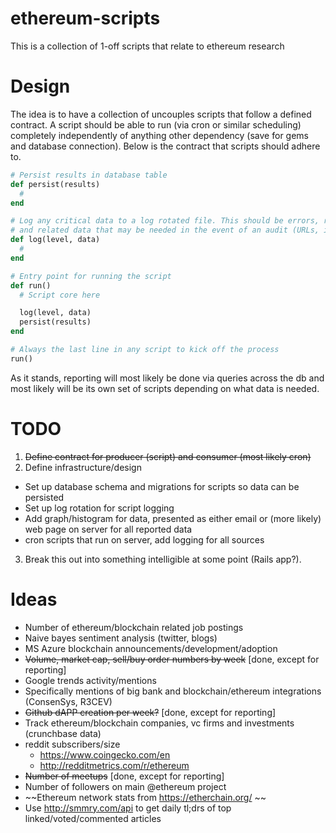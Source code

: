 # ethereum-scripts

This is a collection of 1-off scripts that relate to ethereum research

# Design
The idea is to have a collection of uncouples scripts that follow a defined contract.
A script should be able to run (via cron or similar scheduling) completely independently
of anything other dependency (save for gems and database connection). Below is the
contract that scripts should adhere to.

```ruby
# Persist results in database table
def persist(results)
  #
end

# Log any critical data to a log rotated file. This should be errors, run time,
# and related data that may be needed in the event of an audit (URLs, important numbers, etc)
def log(level, data)
  #
end

# Entry point for running the script
def run()
  # Script core here

  log(level, data)
  persist(results)
end

# Always the last line in any script to kick off the process
run()
```

As it stands, reporting will most likely be done via queries across the db and most
likely will be its own set of scripts depending on what data is needed.

# TODO

1. ~~Define contract for producer (script) and consumer (most likely cron)~~
2. Define infrastructure/design
  - Set up database schema and migrations for scripts so data can be persisted
  - Set up log rotation for script logging
  - Add graph/histogram for data, presented as either email or (more likely) web page on server for all reported data
  - cron scripts that run on server, add logging for all sources
3. Break this out into something intelligible at some point (Rails app?).

# Ideas
- Number of ethereum/blockchain related job postings
- Naive bayes sentiment analysis (twitter, blogs)
- MS Azure blockchain announcements/development/adoption
- ~~Volume, market cap, sell/buy order numbers by week~~ [done, except for reporting]
- Google trends activity/mentions
- Specifically mentions of big bank and blockchain/ethereum integrations (ConsenSys, R3CEV)
- ~~Github dAPP creation per week?~~ [done, except for reporting]
- Track ethereum/blockchain companies, vc firms and investments (crunchbase data)
- reddit subscribers/size
  - https://www.coingecko.com/en
  - http://redditmetrics.com/r/ethereum
- ~~Number of meetups~~ [done, except for reporting]
- Number of followers on main @ethereum project
- ~~Ethereum network stats from https://etherchain.org/ ~~
- Use http://smmry.com/api to get daily tl;drs of top linked/voted/commented articles
